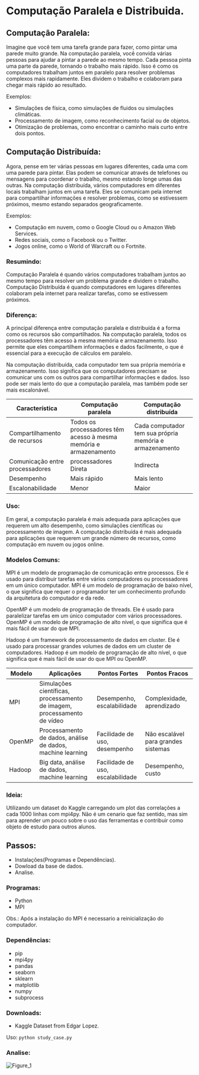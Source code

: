 # Computação Paralela e Distribuida.

## Computação Paralela:
Imagine que você tem uma tarefa grande para fazer, como pintar uma parede muito grande. Na computação paralela, você convida várias pessoas para ajudar a pintar a parede ao mesmo tempo. Cada pessoa pinta uma parte da parede, tornando o trabalho mais rápido. Isso é como os computadores trabalham juntos em paralelo para resolver problemas complexos mais rapidamente. Eles dividem o trabalho e colaboram para chegar mais rápido ao resultado.

Exemplos:
 - Simulações de física, como simulações de fluidos ou simulações climáticas.
 - Processamento de imagem, como reconhecimento facial ou de objetos.
 - Otimização de problemas, como encontrar o caminho mais curto entre dois pontos.

## Computação Distribuída:
Agora, pense em ter várias pessoas em lugares diferentes, cada uma com uma parede para pintar. Elas podem se comunicar através de telefones ou mensagens para coordenar o trabalho, mesmo estando longe umas das outras. Na computação distribuída, vários computadores em diferentes locais trabalham juntos em uma tarefa. Eles se comunicam pela internet para compartilhar informações e resolver problemas, como se estivessem próximos, mesmo estando separados geograficamente.

Exemplos:
 - Computação em nuvem, como o Google Cloud ou o Amazon Web Services.
 - Redes sociais, como o Facebook ou o Twitter.
 - Jogos online, como o World of Warcraft ou o Fortnite.

### Resumindo:

Computação Paralela é quando vários computadores trabalham juntos ao mesmo tempo para resolver um problema grande e dividem o trabalho.
Computação Distribuída é quando computadores em lugares diferentes colaboram pela internet para realizar tarefas, como se estivessem próximos.

### Diferença:

A principal diferença entre computação paralela e distribuída é a forma como os recursos são compartilhados. Na computação paralela, todos os processadores têm acesso à mesma memória e armazenamento. Isso permite que eles compartilhem informações e dados facilmente, o que é essencial para a execução de cálculos em paralelo.

Na computação distribuída, cada computador tem sua própria memória e armazenamento. Isso significa que os computadores precisam se comunicar uns com os outros para compartilhar informações e dados. Isso pode ser mais lento do que a computação paralela, mas também pode ser mais escalonável.

| Característica  | Computação paralela  | 	Computação distribuída  |
| ------------ | ------------ | ------------ |
| Compartilhamento de recursos  | Todos os processadores têm acesso à mesma memória e armazenamento  | Cada computador tem sua própria memória e armazenamento  |
| Comunicação entre processadores  |  processadores	Direta  | 	Indirecta  |
| Desempenho  | Mais rápido  | Mais lento  |
| Escalonabilidade  | 	Menor  | 	Maior  |

### Uso:
Em geral, a computação paralela é mais adequada para aplicações que requerem um alto desempenho, como simulações científicas ou processamento de imagem. A computação distribuída é mais adequada para aplicações que requerem um grande número de recursos, como computação em nuvem ou jogos online.

### Modelos Comuns:

MPI é um modelo de programação de comunicação entre processos. Ele é usado para distribuir tarefas entre vários computadores ou processadores em um único computador. MPI é um modelo de programação de baixo nível, o que significa que requer o programador ter um conhecimento profundo da arquitetura do computador e da rede.

OpenMP é um modelo de programação de threads. Ele é usado para paralelizar tarefas em um único computador com vários processadores. OpenMP é um modelo de programação de alto nível, o que significa que é mais fácil de usar do que MPI.

Hadoop é um framework de processamento de dados em cluster. Ele é usado para processar grandes volumes de dados em um cluster de computadores. Hadoop é um modelo de programação de alto nível, o que significa que é mais fácil de usar do que MPI ou OpenMP.

| Modelo  | Aplicações  | Pontos Fortes  | Pontos Fracos  |
| ------------ | ------------ | ------------ | ------------ |
| MPI  | Simulações científicas, processamento de imagem, processamento de vídeo  | Desempenho, escalabilidade  | Complexidade, aprendizado  |
| OpenMP  | Processamento de dados, análise de dados, machine learning  | Facilidade de uso, desempenho  | 	Não escalável para grandes sistemas  |
| Hadoop  | Big data, análise de dados, machine learning  | 	Facilidade de uso, escalabilidade  | 	Desempenho, custo  |

### Ideia:

Utilizando um dataset do Kaggle carregando um plot das correlações a cada 1000 linhas com mpi4py. Não é um cenario que faz sentido, mas sim para aprender um pouco sobre o uso das ferramentas e contribuir como objeto de estudo para outros alunos.

## Passos:

 - Instalações(Programas e Dependências).
 - Dowload da base de dados.
 - Analise.

### Programas:

 - Python
 - MPI

Obs.: Após a instalação do MPI é necessario a reinicialização do computador.

### Dependências:
  - pip
  - mpi4py
  - pandas
  - seaborn
  - sklearn
  - matplotlib
  - numpy
  - subprocess

### Downloads:

 - Kaggle Dataset from Edgar Lopez.

Uso:
`
  python study_case.py
`

### Analise:

 ![Figure_1](https://github.com/CharlieCidral/MPI-Plot/assets/69029099/baf6d8fe-19ef-453d-96f7-deca91f53f22)



